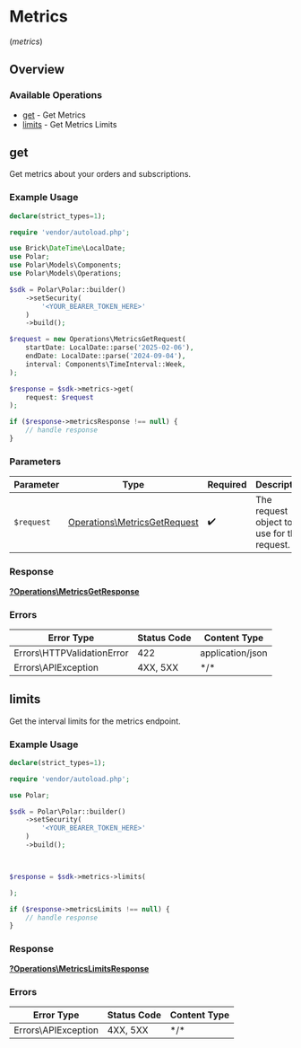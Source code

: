 # Metrics
(*metrics*)

## Overview

### Available Operations

* [get](#get) - Get Metrics
* [limits](#limits) - Get Metrics Limits

## get

Get metrics about your orders and subscriptions.

### Example Usage

```php
declare(strict_types=1);

require 'vendor/autoload.php';

use Brick\DateTime\LocalDate;
use Polar;
use Polar\Models\Components;
use Polar\Models\Operations;

$sdk = Polar\Polar::builder()
    ->setSecurity(
        '<YOUR_BEARER_TOKEN_HERE>'
    )
    ->build();

$request = new Operations\MetricsGetRequest(
    startDate: LocalDate::parse('2025-02-06'),
    endDate: LocalDate::parse('2024-09-04'),
    interval: Components\TimeInterval::Week,
);

$response = $sdk->metrics->get(
    request: $request
);

if ($response->metricsResponse !== null) {
    // handle response
}
```

### Parameters

| Parameter                                                                    | Type                                                                         | Required                                                                     | Description                                                                  |
| ---------------------------------------------------------------------------- | ---------------------------------------------------------------------------- | ---------------------------------------------------------------------------- | ---------------------------------------------------------------------------- |
| `$request`                                                                   | [Operations\MetricsGetRequest](../../Models/Operations/MetricsGetRequest.md) | :heavy_check_mark:                                                           | The request object to use for the request.                                   |

### Response

**[?Operations\MetricsGetResponse](../../Models/Operations/MetricsGetResponse.md)**

### Errors

| Error Type                 | Status Code                | Content Type               |
| -------------------------- | -------------------------- | -------------------------- |
| Errors\HTTPValidationError | 422                        | application/json           |
| Errors\APIException        | 4XX, 5XX                   | \*/\*                      |

## limits

Get the interval limits for the metrics endpoint.

### Example Usage

```php
declare(strict_types=1);

require 'vendor/autoload.php';

use Polar;

$sdk = Polar\Polar::builder()
    ->setSecurity(
        '<YOUR_BEARER_TOKEN_HERE>'
    )
    ->build();



$response = $sdk->metrics->limits(

);

if ($response->metricsLimits !== null) {
    // handle response
}
```

### Response

**[?Operations\MetricsLimitsResponse](../../Models/Operations/MetricsLimitsResponse.md)**

### Errors

| Error Type          | Status Code         | Content Type        |
| ------------------- | ------------------- | ------------------- |
| Errors\APIException | 4XX, 5XX            | \*/\*               |